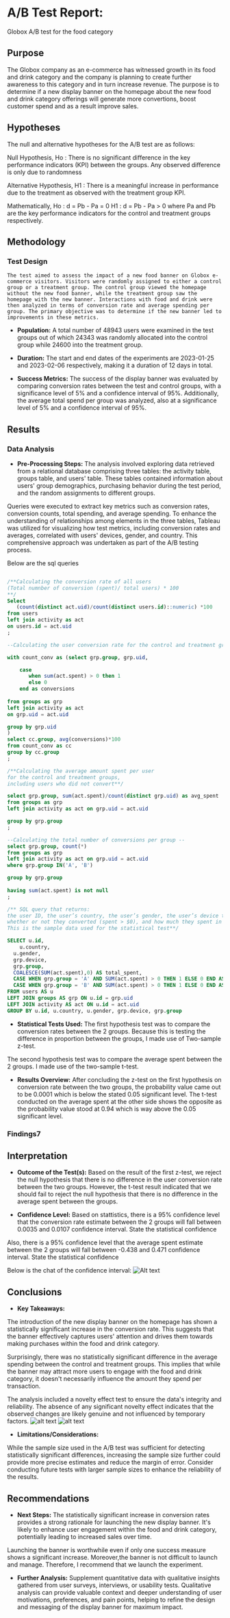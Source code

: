 # A/B Test Report: 
Globox A/B test for the food category 

## Purpose

The Globox company as an e-commerce has witnessed growth in its food and drink category and the company is planning to create further awareness to this category and in turn increase revenue. The purpose is to determine if a new display banner on the homepage about the new food and drink category offerings will generate more convertions, boost customer spend and as a result improve sales.

## Hypotheses

The null and alternative hypotheses for the A/B test are as follows:

Null Hypothesis, Ho : There is no significant difference in the key performance indicators (KPI)
between the groups. Any observed difference is only due to randomness

Alternative Hypothesis, H1 : There is a meaningful increase in performance due to the
treatment as observed with the treatment group KPI.

Mathematically,
                Ho : d = Pb - Pa = 0
                H1 : d = Pb - Pa > 0
where Pa and Pb are the key performance indicators for the control and treatment groups
respectively.

## Methodology

### Test Design

    The test aimed to assess the impact of a new food banner on Globox e-commerce visitors. Visitors were randomly assigned to either a control group or a treatment group. The control group viewed the homepage without the new food banner, while the treatment group saw the homepage with the new banner. Interactions with food and drink were then analyzed in terms of conversion rate and average spending per group. The primary objective was to determine if the new banner led to improvements in these metrics.

- **Population:**  A total number of 48943 users were examined in the test groups out of which 24343 was randomly allocated into the control group while 24600 into the treatment group. 

- **Duration:** The start and end dates of the experiments are 2023-01-25 and 2023-02-06 respectively, making it a duration of 12 days in total.

- **Success Metrics:** The success of the display banner was evaluated by comparing conversion rates between the test and control groups, with a significance level of 5% and a confidence interval of 95%. Additionally, the average total spend per group was analyzed, also at a significance level of 5% and a confidence interval of 95%.

## Results
### Data Analysis
- **Pre-Processing Steps:** The analysis involved exploring data retrieved from a relational database comprising three tables: the activity table, groups table, and users' table. These tables contained information about users' group demographics, purchasing behavior during the test period, and the random assignments to different groups.

Queries were executed to extract key metrics such as conversion rates, conversion counts, total spending, and average spending. To enhance the understanding of relationships among elements in the three tables, Tableau was utilized for visualizing how test metrics, including conversion rates and averages, correlated with users' devices, gender, and country. This comprehensive approach was undertaken as part of the A/B testing process.

Below are the sql queries


```sql

/**Calculating the conversion rate of all users 
(Total numnber of conversion (spent)/ total users) * 100
**/
Select
   (count(distinct act.uid)/count(distinct users.id)::numeric) *100
from users 
left join activity as act
on users.id = act.uid
;

--Calculating the user conversion rate for the control and treatment groups

with count_conv as (select grp.group, grp.uid,

    case
       when sum(act.spent) > 0 then 1   
       else 0
    end as conversions    
	
from groups as grp 
left join activity as act
on grp.uid = act.uid

group by grp.uid
)
select cc.group, avg(conversions)*100 
from count_conv as cc
group by cc.group
;

/**Calculating the average amount spent per user 
for the control and treatment groups, 
including users who did not convert**/

select grp.group, sum(act.spent)/count(distinct grp.uid) as avg_spent
from groups as grp
left join activity as act on grp.uid = act.uid

group by grp.group
;

--Calculating the total number of conversions per group --
select grp.group, count(*)
from groups as grp
left join activity as act on grp.uid = act.uid
where grp.group IN('A', 'B')

group by grp.group
			
having sum(act.spent) is not null
;

/** SQL query that returns: 
the user ID, the user’s country, the user’s gender, the user’s device type, the user’s test group, 
whether or not they converted (spent > $0), and how much they spent in total ($0+).
This is the sample data used for the statistical test**/

SELECT u.id, 
	u.country, 
  u.gender,
  grp.device,
  grp.group,
  COALESCE(SUM(act.spent),0) AS total_spent,
  CASE WHEN grp.group = 'A' AND SUM(act.spent) > 0 THEN 1 ELSE 0 END AS A_converted,
  CASE WHEN grp.group = 'B' AND SUM(act.spent) > 0 THEN 1 ELSE 0 END AS B_converted
FROM users AS u
LEFT JOIN groups AS grp ON u.id = grp.uid
LEFT JOIN activity AS act ON u.id = act.uid
GROUP BY u.id, u.country, u.gender, grp.device, grp.group

```

- **Statistical Tests Used:** 
The first hypothesis test was to compare the conversion rates between the 2 groups. Because this is testing the difference in proportion between the groups, I made use of Two-sample z-test.

The second hypothesis test was to compare the average spent between the 2 groups. I made use of the two-sample t-test.

- **Results Overview:** After concluding the z-test on the first hypothesis on conversion rate between the two groups, the probability value came out to be 0.0001  which is below the stated 0.05 significant level. The t-test conducted on the average spent at the other side shows the opposite as the probability value stood at 0.94 which is way above the 0.05 significant level.

### Findings7

## Interpretation
- **Outcome of the Test(s):** Based on the result of the first z-test, we reject the null hypothesis that there is no difference in the user conversion rate between the two groups. However, the t-test result indicated that we should fail to reject the null hypothesis that there is no difference in the average spent between the groups.

- **Confidence Level:** Based on stattistics, there is a 95% confidence level that the conversion rate estimate between the 2 groups will fall between 0.0035 and 0.0107 confidence interval. State the statistical confidence

Also, there is a 95% confidence level that the average spent estimate between the 2 groups will fall between -0.438 and 0.471 confidence interval. State the statistical confidence

Below is the chat of the confidence interval:
![Alt text](image.png)

## Conclusions
- **Key Takeaways:** 

The introduction of the new display banner on the homepage has shown a statistically significant increase in the conversion rate. This suggests that the banner effectively captures users' attention and drives them towards making purchases within the food and drink category.

Surprisingly, there was no statistically significant difference in the average spending between the control and treatment groups. This implies that while the banner may attract more users to engage with the food and drink category, it doesn't necessarily influence the amount they spend per transaction.

The analysis included a novelty effect test to ensure the data's integrity and reliability. The absence of any significant novelty effect indicates that the observed changes are likely genuine and not influenced by temporary factors.
![alt text](<Novelty average-1.png>)
![alt text](<Novelty conversion.png>)

- **Limitations/Considerations:** 

While the sample size used in the A/B test was sufficient for detecting statistically significant differences, increasing the sample size further could provide more precise estimates and reduce the margin of error. Consider conducting future tests with larger sample sizes to enhance the reliability of the results.

## Recommendations
- **Next Steps:** 
The statistically significant increase in conversion rates provides a strong rationale for launching the new display banner. It's likely to enhance user engagement within the food and drink category, potentially leading to increased sales over time.

Launching the banner is worthwhile even if only one success measure shows a significant increase. Moreover,the banner is not difficult to launch and manage. Therefore, I recommend that we launch the experiment.
- **Further Analysis:** 
Supplement quantitative data with qualitative insights gathered from user surveys, interviews, or usability tests. Qualitative analysis can provide valuable context and deeper understanding of user motivations, preferences, and pain points, helping to refine the design and messaging of the display banner for maximum impact.

